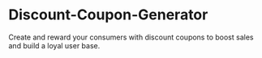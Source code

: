 # Discount-Coupon-Generator
Create and reward your consumers with discount coupons to boost sales and build a loyal user base.
